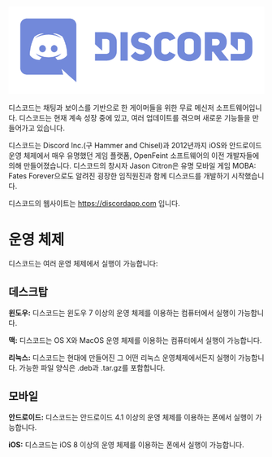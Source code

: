 <!-- TITLE: 디스코드 -->

![로고](/uploads/discord/logo.png "로고")

디스코드는 채팅과 보이스를 기반으로 한 게이머들을 위한 무료 메신저 소프트웨어입니다. 디스코드는 현재 계속 성장 중에 있고, 여러 업데이트를 겪으며 새로운 기능들을 만들어가고 있습니다. 

디스코드는 Discord Inc.(구 Hammer and Chisel)과 2012년까지 iOS와 안드로이드 운영 체제에서 매우 유명했던 게임 플랫폼, OpenFeint 소프트웨어의 이전 개발자들에 의해 만들어졌습니다. 디스코드의 창시자 Jason Citron은 유명 모바일 게임 MOBA: Fates Forever으로도 알려진 굉장한 임직원진과 함께 디스코드를 개발하기 시작했습니다.

디스코드의 웹사이트는 https://discordapp.com 입니다.

# 운영 체제
디스코드는 여러 운영 체제에서 실행이 가능합니다:

## 데스크탑
**윈도우:** 디스코드는 윈도우 7 이상의 운영 체제를 이용하는 컴퓨터에서 실행이 가능합니다.

**맥:** 디스코드는 OS X와 MacOS 운영 체제를 이용하는 컴퓨터에서 실행이 가능합니다.

**리눅스:** 디스코드는 현대에 만들어진 그 어떤 리눅스 운영체제에서든지 실행이 가능합니다. 가능한 파일 양식은 .deb과 .tar.gz를 포함합니다.

## 모바일
**안드로이드:** 디스코드는 안드로이드 4.1 이상의 운영 체제를 이용하는 폰에서 실행이 가능합니다.

**iOS:** 디스코드는 iOS 8 이상의 운영 체제를 이용하는 폰에서 실행이 가능합니다.